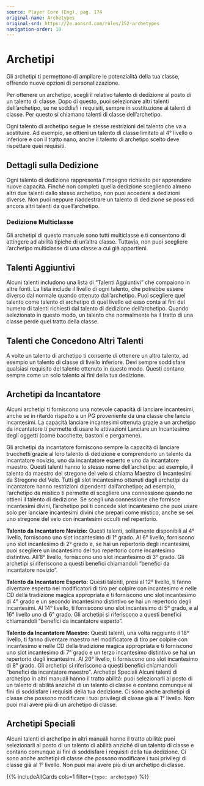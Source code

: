 ```yaml
---
source: Player Core (Eng), pag. 174
original-name: Archetypes
original-srd: https://2e.aonsrd.com/rules/152-archetypes
navigation-order: 10
---
```


# Archetipi

Gli archetipi ti permettono di ampliare le potenzialità della tua classe,
offrendo nuove opzioni di personalizzazione.

Per ottenere un archetipo, scegli il relativo talento di dedizione al posto di
un talento di classe. Dopo di questo, puoi selezionare altri talenti
dell’archetipo, se ne soddisfi i requisiti, sempre in sostituzione ai talenti di
classe. Per questo si chiamano talenti di classe dell’archetipo.

Ogni talento di archetipo segue le stesse restrizioni del talento che va a
sostituire. Ad esempio, se ottieni un talento di classe limitato al 4° livello o
inferiore e con il tratto nano, anche il talento di archetipo scelto deve
rispettare quei requisiti.

## Dettagli sulla Dedizione

Ogni talento di dedizione rappresenta l’impegno richiesto per apprendere nuove
capacità. Finché non completi quella dedizione scegliendo almeno altri due
talenti dallo stesso archetipo, non puoi accedere a dedizioni diverse. Non puoi
neppure riaddestrare un talento di dedizione se possiedi ancora altri talenti da
quell’archetipo.

### Dedizione Multiclasse

Gli archetipi di questo manuale sono tutti multiclasse e ti consentono di
attingere ad abilità tipiche di un’altra classe. Tuttavia, non puoi scegliere
l’archetipo multiclasse di una classe a cui già appartieni.

## Talenti Aggiuntivi

Alcuni talenti includono una lista di “Talenti Aggiuntivi” che compaiono in
altre fonti. La lista include il livello di ogni talento, che potrebbe essere
diverso dal normale quando ottenuto dall’archetipo. Puoi scegliere quel talento
come talento di archetipo di quel livello ed esso conta ai fini del numero di
talenti richiesti dal talento di dedizione dell’archetipo. Quando selezionato in
questo modo, un talento che normalmente ha il tratto di una classe perde quel
tratto della classe.

## Talenti che Concedono Altri Talenti

A volte un talento di archetipo ti consente di ottenere un altro talento, ad
esempio un talento di classe di livello inferiore. Devi sempre soddisfare
qualsiasi requisito del talento ottenuto in questo modo. Questi contano sempre
come un solo talento ai fini della tua dedizione.

## Archetipi da Incantatore

Alcuni archetipi ti forniscono una notevole capacità di lanciare incantesimi,
anche se in ritardo rispetto a un PG proveniente da una classe che lancia
incantesimi. La capacità lanciare incantesimi ottenuta grazie a un archetipo da
incantatore ti permette di usare le attivazioni Lanciare un Incantesimo degli
oggetti (come bacchette, bastoni e pergamene).

Gli archetipi da incantatore forniscono sempre la capacità di lanciare
trucchetti grazie al loro talento di dedizione e comprendono un talento da
incantatore novizio, uno da incantatore esperto e uno da incantatore maestro.
Questi talenti hanno lo stesso nome dell’archetipo: ad esempio, il talento da
maestro del stregone del velo si chiama Maestro di Incantesimi da Stregone del
Velo. Tutti gli slot incantesimo ottenuti dagli archetipi da incantatore hanno
restrizioni dipendenti dall’archetipo; ad esempio, l’archetipo da mistico ti
permette di scegliere una connessione quando ne ottieni il talento di dedizione.
Se scegli una connessione che fornisce incantesimi divini, l’archetipo poi ti
concede slot incantesimo che puoi usare solo per lanciare incantesimi divini che
prepari come mistico, anche se sei uno stregone del velo con incantesimi occulti
nel repertorio.

**Talento da Incantatore Novizio:** Questi talenti, solitamente disponibili al
4° livello, forniscono uno slot incantesimo di 1° grado. Al 6° livello,
forniscono uno slot incantesimo di 2° grado e, se hai un repertorio degli
incantesimi, puoi scegliere un incantesimo del tuo repertorio come incantesimo
distintivo. All’8° livello, forniscono uno slot incantesimo di 3° grado. Gli
archetipi si riferiscono a questi benefici chiamandoli “benefici da incantatore
novizio”.

**Talento da Incantatore Esperto:** Questi talenti, presi al 12° livello, ti
fanno diventare esperto nei modificatori di tiro per colpire con incantesimo e
nelle CD della tradizione magica appropriata e ti forniscono uno slot
incantesimo di 4° grado e un secondo incantesimo distintivo se hai un repertorio
degli incantesimi. Al 14° livello, ti forniscono uno slot incantesimo di 5°
grado, e al 16° livello uno di 6° grado. Gli archetipi si riferiscono a questi
benefici chiamandoli “benefici da incantatore esperto”.

**Talento da Incantatore Maestro:** Questi talenti, una volta raggiunto il 18°
livello, ti fanno diventare maestro nel modificatore di tiro per colpire con
incantesimo e nelle CD della tradizione magica appropriata e ti forniscono uno
slot incantesimo di 7° grado e un terzo incantesimo distintivo se hai un
repertorio degli incantesimi. Al 20° livello, ti forniscono uno slot incantesimo
di 8° grado. Gli archetipi si riferiscono a questi benefici chiamandoli
“benefici da incantatore maestro”. Archetipi Speciali Alcuni talenti di
archetipo in altri manuali hanno il tratto abilità: puoi selezionarli al posto
di un talento di abilità anziché di un talento di classe e contano comunque ai
fini di soddisfare i requisiti della tua dedizione. Ci sono anche archetipi di
classe che possono modificare i tuoi privilegi di classe già al 1° livello. Non
puoi mai avere più di un archetipo di classe.

## Archetipi Speciali

Alcuni talenti di archetipo in altri manuali hanno il tratto abilità: puoi
selezionarli al posto di un talento di abilità anziché di un talento di classe e
contano comunque ai fini di soddisfare i requisiti della tua dedizione. Ci sono
anche archetipi di classe che possono modificare i tuoi privilegi di classe già
al 1° livello. Non puoi mai avere più di un archetipo di classe.

{{% includeAllCards cols=1 filter=`{type: archetype}` %}}

